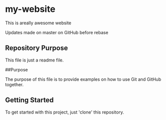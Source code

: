 # my-website

This is areally awesome website

Updates made on master on GitHub before rebase

## Repository Purpose

This file is just a readme file.

##Purpose

The purpose of this file is to provide examples
on how to use Git and GitHub together.

## Getting Started

To get started with this project, just 'clone' this repository.
